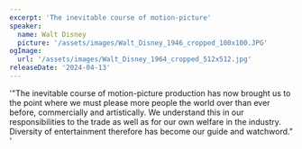 ```yaml
---
excerpt: 'The inevitable course of motion-picture'
speaker:
  name: Walt Disney
  picture: '/assets/images/Walt_Disney_1946_cropped_100x100.JPG'
ogImage:
  url: '/assets/images/Walt_Disney_1964_cropped_512x512.jpg'
releaseDate: '2024-04-13'
---
```


'"The inevitable course of motion-picture production has now brought us to the point where we must please more people the world over than ever before, commercially and artistically. We understand this in our responsibilities to the trade as well as for our own welfare in the industry. Diversity of entertainment therefore has become our guide and watchword."'
